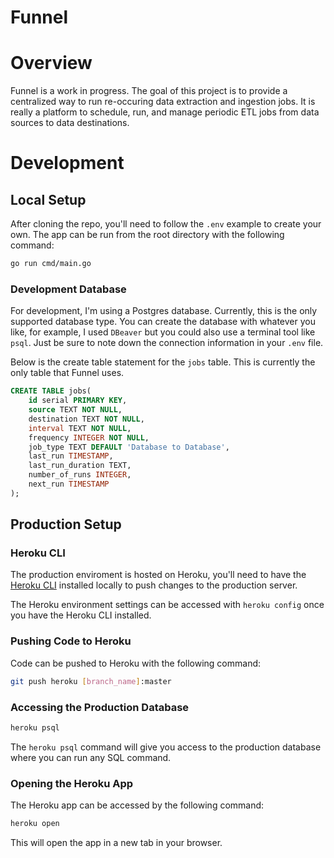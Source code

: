 # Funnel

# Overview

Funnel is a work in progress. The goal of this project is to provide a centralized way to run re-occuring data extraction and ingestion jobs. It is really a platform to schedule, run, and manage periodic ETL jobs from data sources to data destinations.

# Development

## Local Setup

After cloning the repo, you'll need to follow the `.env` example to create your own. The app can be run from the root directory with the following command:

```bash
go run cmd/main.go
```

### Development Database

For development, I'm using a Postgres database. Currently, this is the only supported database type. You can create the database with whatever you like, for example, I used `DBeaver` but you could also use a terminal tool like `psql`. Just be sure to note down the connection information in your `.env` file.

Below is the create table statement for the `jobs` table. This is currently the only table that Funnel uses.

```sql
CREATE TABLE jobs(
    id serial PRIMARY KEY,
    source TEXT NOT NULL,
    destination TEXT NOT NULL,
    interval TEXT NOT NULL,
    frequency INTEGER NOT NULL,
    job_type TEXT DEFAULT 'Database to Database',
    last_run TIMESTAMP,
    last_run_duration TEXT,
    number_of_runs INTEGER,
    next_run TIMESTAMP
);
```

## Production Setup

### Heroku CLI

The production enviroment is hosted on Heroku, you'll need to have the [Heroku CLI](https://devcenter.heroku.com/articles/heroku-cli) installed locally to push changes to the production server.


The Heroku environment settings can be accessed with `heroku config` once you have the Heroku CLI installed.

### Pushing Code to Heroku

Code can be pushed to Heroku with the following command:

```bash
git push heroku [branch_name]:master
```

### Accessing the Production Database

```bash
heroku psql
```

The `heroku psql` command will give you access to the production database where you can run any SQL command.

### Opening the Heroku App

The Heroku app can be accessed by the following command:

```bash
heroku open
```

This will open the app in a new tab in your browser.
